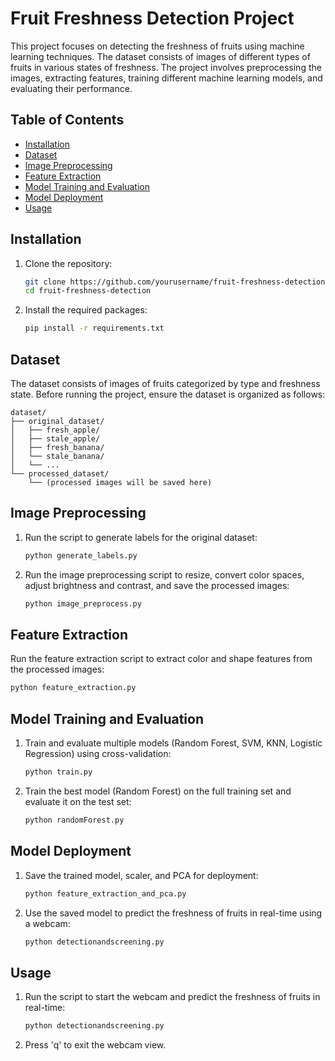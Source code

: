 # Fruit Freshness Detection Project

This project focuses on detecting the freshness of fruits using machine learning techniques. The dataset consists of images of different types of fruits in various states of freshness. The project involves preprocessing the images, extracting features, training different machine learning models, and evaluating their performance.

## Table of Contents

- [Installation](#installation)
- [Dataset](#dataset)
- [Image Preprocessing](#image-preprocessing)
- [Feature Extraction](#feature-extraction)
- [Model Training and Evaluation](#model-training-and-evaluation)
- [Model Deployment](#model-deployment)
- [Usage](#usage)

## Installation

1. Clone the repository:
   ```bash
   git clone https://github.com/yourusername/fruit-freshness-detection.git
   cd fruit-freshness-detection
   ```

2. Install the required packages:
   ```bash
   pip install -r requirements.txt
   ```

## Dataset

The dataset consists of images of fruits categorized by type and freshness state. Before running the project, ensure the dataset is organized as follows:

```
dataset/
├── original_dataset/
│   ├── fresh_apple/
│   ├── stale_apple/
│   ├── fresh_banana/
│   └── stale_banana/
│   └── ...
└── processed_dataset/
    └── (processed images will be saved here)
```

## Image Preprocessing

1. Run the script to generate labels for the original dataset:
   ```bash
   python generate_labels.py
   ```

2. Run the image preprocessing script to resize, convert color spaces, adjust brightness and contrast, and save the processed images:
   ```bash
   python image_preprocess.py
   ```

## Feature Extraction

Run the feature extraction script to extract color and shape features from the processed images:
```bash
python feature_extraction.py
```

## Model Training and Evaluation

1. Train and evaluate multiple models (Random Forest, SVM, KNN, Logistic Regression) using  cross-validation:
   ```bash
   python train.py
   ```

2. Train the best model (Random Forest) on the full training set and evaluate it on the test set:
   ```bash
   python randomForest.py
   ```

## Model Deployment

1. Save the trained model, scaler, and PCA for deployment:
   ```bash
   python feature_extraction_and_pca.py
   ```

2. Use the saved model to predict the freshness of fruits in real-time using a webcam:
   ```bash
   python detectionandscreening.py
   ```

## Usage

1. Run the script to start the webcam and predict the freshness of fruits in real-time:
   ```bash
   python detectionandscreening.py
   ```

2. Press 'q' to exit the webcam view.


